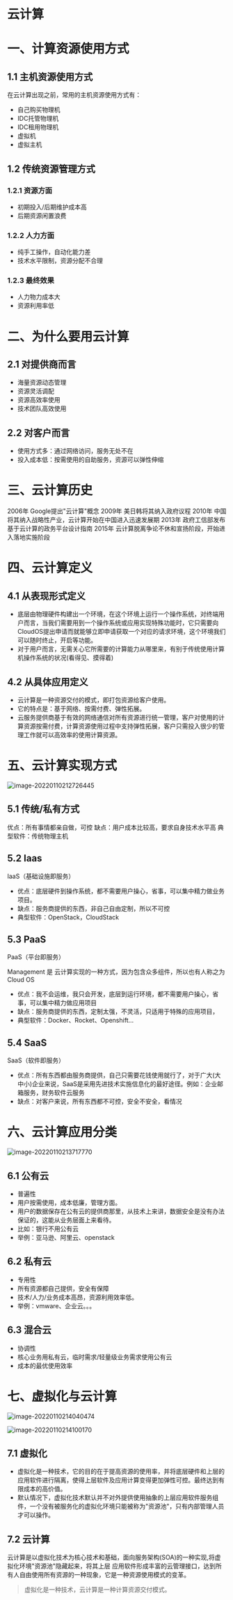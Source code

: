 # 云计算

# 一、计算资源使用方式

## 1.1 主机资源使用方式

在云计算出现之前，常用的主机资源使用方式有：

- 自己购买物理机
- IDC托管物理机
- IDC租用物理机
- 虚拟机
- 虚拟主机

## 1.2 传统资源管理方式

### 1.2.1 资源方面

- 初期投入/后期维护成本高
- 后期资源闲置浪费

### 1.2.2 人力方面

- 纯手工操作，自动化能力差
- 技术水平限制，资源分配不合理

### 1.2.3 最终效果

- 人力物力成本大
- 资源利用率低

# 二、为什么要用云计算

## 2.1 对提供商而言

- 海量资源动态管理
- 资源灵活调配
- 资源高效率使用
- 技术团队高效使用

## 2.2 对客户而言

- 使用方式多：通过网络访问，服务无处不在
- 投入成本低：按需使用的自助服务，资源可以弹性伸缩

# 三、云计算历史

2006年 Google提出"云计算"概念
2009年 美日韩将其纳入政府议程
2010年 中国将其纳入战略性产业，云计算开始在中国进入迅速发展期
2013年 政府工信部发布基于云计算的政务平台设计指南
2015年 云计算脱离争论不休和宣扬阶段，开始进入落地实施阶段



# 四、云计算定义

## 4.1 从表现形式定义

- 底层由物理硬件构建出一个环境，在这个环境上运行一个操作系统，对终端用户而言，当我们需要用到一个操作系统或应用实现特殊功能时，它只需要向CloudOS提出申请而就能够立即申请获取一个对应的请求环境，这个环境我们可以随时终止，开启等功能。
- 对于用户而言，无需关心它所需要的计算能力从哪里来，有别于传统使用计算机操作系统的状况(看得见、摸得着)



## 4.2 从具体应用定义

- 云计算是一种资源交付的模式，即打包资源给客户使用。
- 它的特点是：基于网络、按需付费、弹性拓展。
- 云服务提供商基于有效的网络通信对所有资源进行统一管理，客户对使用的计算资源按需付费，计算资源使用过程中支持弹性拓展，客户只需投入很少的管理工作就可以高效率的使用计算资源。





# 五、云计算实现方式

![image-20220110212726445](../img/compute/image-20220110212726445.png)



## 5.1 传统/私有方式

优点：所有事情都亲自做，可控
缺点：用户成本比较高，要求自身技术水平高
典型软件：传统物理主机

## 5.2 Iaas

IaaS（基础设施即服务）

- 优点：底层硬件到操作系统，都不需要用户操心，省事，可以集中精力做业务项目。
- 缺点：服务商提供的东西，非自己自由定制，所以不可控
- 典型软件：OpenStack，CloudStack

## 5.3 PaaS

PaaS（平台即服务）

Management 是 云计算实现的一种方式，因为包含众多组件，所以也有人称之为Cloud OS

- 优点：我不会运维，我只会开发，底层到运行环境，都不需要用户操心，省事，可以集中精力做应用项目
- 缺点：服务商提供的东西，定制太强，不灵活，只适用于特殊的应用项目，
- 典型软件：Docker、Rocket、Openshift...

## 5.4 SaaS

SaaS（软件即服务）

- 优点：所有东西都由服务商提供，自己只需要花钱使用就行了，对于广大(大中小)企业来说，SaaS是采用先进技术实施信息化的最好途径。例如：企业邮箱服务，财务软件云服务
- 缺点：对客户来说，所有东西都不可控，安全不安全，看情况



# 六、云计算应用分类

![image-20220110213717770](../img/compute/image-20220110213717770.png)



## 6.1 公有云

- 普遍性
- 用户按需使用，成本低廉，管理方面。
- 用户的数据保存在公有云的提供商那里，从技术上来讲，数据安全是没有办法保证的，这能从业务层面上来看待。
- 比如：银行不用公有云
- 举例：亚马逊、阿里云、openstack

## 6.2 私有云

- 专用性
- 所有资源都自己提供，安全有保障
- 技术/人力/业务成本高昂，资源利用效率低。
- 举例：vmware、企业云。。。

## 6.3 混合云

- 协调性
- 核心业务用私有云，临时需求/轻量级业务需求使用公有云
- 成本的最优使用效率



# 七、虚拟化与云计算

![image-20220110214040474](../img/compute/image-20220110214040474.png)



![image-20220110214100170](../img/compute/image-20220110214100170.png)





## 7.1 虚拟化

- 虚拟化是一种技术，它的目的在于提高资源的使用率，并将底层硬件和上层的应用软件进行隔离，使得上层软件及应用计算变得更加弹性可控。最终达到有限成本的高价值。
- 默认情况下，虚拟化技术默认并不对外提供使用抽象的上层应用软件服务组件，一个没有被服务化的虚拟化环境只能被称为"资源池"，只有内部管理人员才可以操作。



## 7.2 云计算

云计算是以虚拟化技术为核心技术和基础，面向服务架构(SOA)的一种实现,将虚拟化环境"资源池"隐藏起来，将其上层 应用软件形成丰富的云管理接口，达到所有人自由使用所有资源的一种现象，它是一种资源使用模式的变革。



> 虚拟化是一种技术，云计算是一种计算资源交付模式。